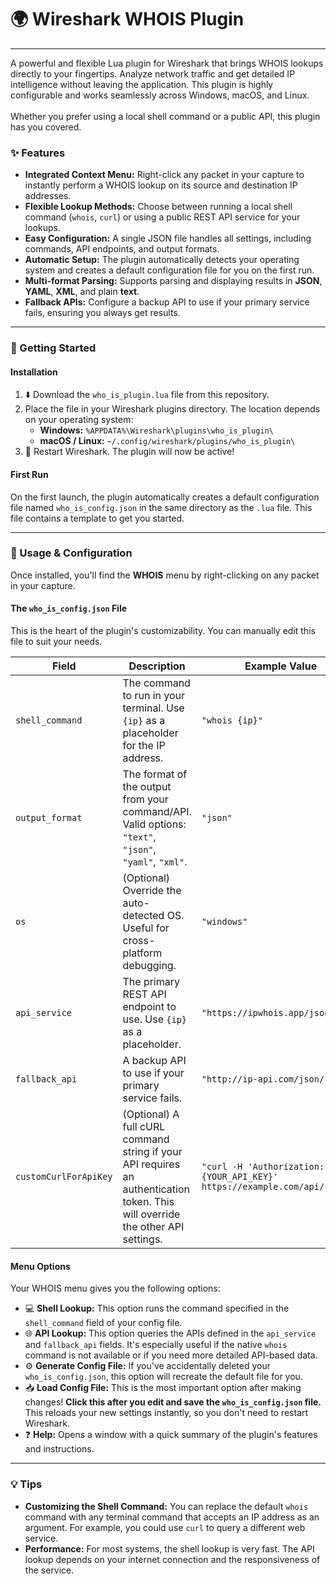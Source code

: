 <!DOCTYPE html>
<html lang="en">
<body>
    <h1>🌍 Wireshark WHOIS Plugin </h1>
    <hr />
    <p>
        A powerful and flexible Lua plugin for Wireshark that brings WHOIS lookups directly to your fingertips. Analyze network traffic and get detailed IP intelligence without leaving the application. This plugin is highly configurable and works seamlessly across Windows, macOS, and Linux.
        <br />
        <br />
        Whether you prefer using a local shell command or a public API, this plugin has you covered.
    </p> <h3><span class="section-icon">✨</span> Features</h3> <ul>
        <li>
            <strong>Integrated Context Menu:</strong> Right-click any packet in your capture to instantly perform a WHOIS lookup on its source and destination IP addresses.
        </li>
        <li>
            <strong>Flexible Lookup Methods:</strong> Choose between running a local shell command (<code>whois</code>, <code>curl</code>) or using a public REST API service for your lookups.
        </li>
        <li>
            <strong>Easy Configuration:</strong> A single JSON file handles all settings, including commands, API endpoints, and output formats.
        </li>
        <li>
            <strong>Automatic Setup:</strong> The plugin automatically detects your operating system and creates a default configuration file for you on the first run.
        </li>
        <li>
            <strong>Multi-format Parsing:</strong> Supports parsing and displaying results in <strong>JSON</strong>, <strong>YAML</strong>, <strong>XML</strong>, and plain <strong>text</strong>.
        </li>
        <li>
            <strong>Fallback APIs:</strong> Configure a backup API to use if your primary service fails, ensuring you always get results.
        </li>
    </ul><hr /><h3>🚀 Getting Started</h3> <h4>Installation</h4> <ol> 
        <li>
            <span>⬇️</span> Download the <code>who_is_plugin.lua</code> file from this repository.
        </li>
        <li>
            Place the file in your Wireshark plugins directory. The location depends on your operating system:
            <ul>
                <li><strong>Windows:</strong> <code>%APPDATA%\Wireshark\plugins\who_is_plugin\</code></li>
                <li><strong>macOS / Linux:</strong> <code>~/.config/wireshark/plugins/who_is_plugin\</code></li>
            </ul>
        </li>
        <li>
            <span>🔄</span> Restart Wireshark. The plugin will now be active!
        </li> </ol> <h4>First Run</h4> <p>
        On the first launch, the plugin automatically creates a default configuration file named <code>who_is_config.json</code> in the same directory as the <code>.lua</code> file. This file contains a template to get you started.
    </p><hr /><h3>🔧 Usage & Configuration</h3><p>
        Once installed, you'll find the <strong>WHOIS</strong> menu by right-clicking on any packet in your capture.
    </p> <h4>The <code>who_is_config.json</code> File</h4>  <p>
        This is the heart of the plugin's customizability. You can manually edit this file to suit your needs.
    </p> <table> <thead><tr><th>Field</th>
                <th>Description</th>
                <th>Example Value</th>
            </tr> </thead>
        <tbody>
            <tr>
                <td><code>shell_command</code></td>
                <td>The command to run in your terminal. Use <code>{ip}</code> as a placeholder for the IP address.</td>
                <td><code>"whois {ip}"</code></td>
            </tr>
            <tr>
                <td><code>output_format</code></td>
                <td>The format of the output from your command/API. Valid options: <code>"text"</code>, <code>"json"</code>, <code>"yaml"</code>, <code>"xml"</code>.</td>
                <td><code>"json"</code></td>
            </tr>
            <tr>
                <td><code>os</code></td>
                <td>(Optional) Override the auto-detected OS. Useful for cross-platform debugging.</td>
                <td><code>"windows"</code></td>
            </tr>
            <tr>
                <td><code>api_service</code></td>
                <td>The primary REST API endpoint to use. Use <code>{ip}</code> as a placeholder.</td>
                <td><code>"https://ipwhois.app/json/{ip}"</code></td>
            </tr>
            <tr>
                <td><code>fallback_api</code></td>
                <td>A backup API to use if your primary service fails.</td>
                <td><code>"http://ip-api.com/json/{ip}"</code></td>
            </tr>
            <tr>
                <td><code>customCurlForApiKey</code></td>
                <td>(Optional) A full cURL command string if your API requires an authentication token. This will override the other API settings.</td>
                <td><code>"curl -H 'Authorization: Token {YOUR_API_KEY}' https://example.com/api/{ip}"</code></td>
            </tr>
        </tbody>
    </table><h4>Menu Options</h4> <p>
        Your WHOIS menu gives you the following options:
    </p><ul>
        <li>
            <span>💻</span> <strong>Shell Lookup:</strong> This option runs the command specified in the <code>shell_command</code> field of your config file.
        </li>
        <li>
            <span>🌐</span> <strong>API Lookup:</strong> This option queries the APIs defined in the <code>api_service</code> and <code>fallback_api</code> fields. It's especially useful if the native <code>whois</code> command is not available or if you need more detailed API-based data.
        </li>
        <li>
            <span>⚙️</span> <strong>Generate Config File:</strong> If you've accidentally deleted your <code>who_is_config.json</code>, this option will recreate the default file for you.
        </li>
        <li>
            <span>📥</span> <strong>Load Config File:</strong> This is the most important option after making changes! <strong>Click this after you edit and save the <code>who_is_config.json</code> file.</strong> This reloads your new settings instantly, so you don't need to restart Wireshark.
        </li>
        <li>
            <span>❓</span> <strong>Help:</strong> Opens a window with a quick summary of the plugin's features and instructions.
        </li>
    </ul><hr /><h3>💡 Tips</h3>
    <ul>
        <li>
            <strong>Customizing the Shell Command:</strong> You can replace the default <code>whois</code> command with any terminal command that accepts an IP address as an argument. For example, you could use <code>curl</code> to query a different web service.
        </li>
        <li>
            <strong>Performance:</strong> For most systems, the shell lookup is very fast. The API lookup depends on your internet connection and the responsiveness of the service.
        </li>
    </ul>
</body>
</html>
